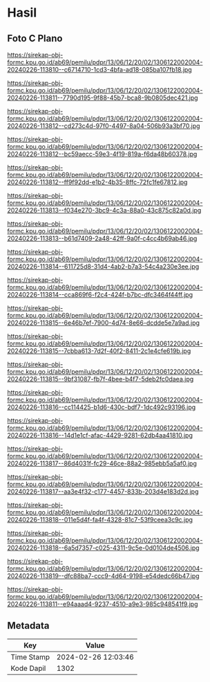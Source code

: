 # Hasil

## Foto C Plano

https://sirekap-obj-formc.kpu.go.id/ab69/pemilu/pdpr/13/06/12/20/02/1306122002004-20240226-113810--c6714710-1cd3-4bfa-ad18-085ba107fb18.jpg

https://sirekap-obj-formc.kpu.go.id/ab69/pemilu/pdpr/13/06/12/20/02/1306122002004-20240226-113811--7790d195-9f88-45b7-bca8-9b0805dec421.jpg

https://sirekap-obj-formc.kpu.go.id/ab69/pemilu/pdpr/13/06/12/20/02/1306122002004-20240226-113812--cd273c4d-97f0-4497-8a04-506b93a3bf70.jpg

https://sirekap-obj-formc.kpu.go.id/ab69/pemilu/pdpr/13/06/12/20/02/1306122002004-20240226-113812--bc59aecc-59e3-4f19-819a-f6da48b60378.jpg

https://sirekap-obj-formc.kpu.go.id/ab69/pemilu/pdpr/13/06/12/20/02/1306122002004-20240226-113812--ff9f92dd-e1b2-4b35-8ffc-72fc1fe67812.jpg

https://sirekap-obj-formc.kpu.go.id/ab69/pemilu/pdpr/13/06/12/20/02/1306122002004-20240226-113813--f034e270-3bc9-4c3a-88a0-43c875c82a0d.jpg

https://sirekap-obj-formc.kpu.go.id/ab69/pemilu/pdpr/13/06/12/20/02/1306122002004-20240226-113813--b61d7409-2a48-42ff-9a0f-c4cc4b69ab46.jpg

https://sirekap-obj-formc.kpu.go.id/ab69/pemilu/pdpr/13/06/12/20/02/1306122002004-20240226-113814--611725d8-31d4-4ab2-b7a3-54c4a230e3ee.jpg

https://sirekap-obj-formc.kpu.go.id/ab69/pemilu/pdpr/13/06/12/20/02/1306122002004-20240226-113814--cca869f6-f2c4-424f-b7bc-dfc3464f44ff.jpg

https://sirekap-obj-formc.kpu.go.id/ab69/pemilu/pdpr/13/06/12/20/02/1306122002004-20240226-113815--6e46b7ef-7900-4d74-8e66-dcdde5e7a9ad.jpg

https://sirekap-obj-formc.kpu.go.id/ab69/pemilu/pdpr/13/06/12/20/02/1306122002004-20240226-113815--7cbba613-7d2f-40f2-8411-2c1e4cfe619b.jpg

https://sirekap-obj-formc.kpu.go.id/ab69/pemilu/pdpr/13/06/12/20/02/1306122002004-20240226-113815--9bf31087-fb7f-4bee-b4f7-5deb2fc0daea.jpg

https://sirekap-obj-formc.kpu.go.id/ab69/pemilu/pdpr/13/06/12/20/02/1306122002004-20240226-113816--cc114425-b1d6-430c-bdf7-1dc492c93196.jpg

https://sirekap-obj-formc.kpu.go.id/ab69/pemilu/pdpr/13/06/12/20/02/1306122002004-20240226-113816--14d1e1cf-afac-4429-9281-62db4aa41810.jpg

https://sirekap-obj-formc.kpu.go.id/ab69/pemilu/pdpr/13/06/12/20/02/1306122002004-20240226-113817--86d4031f-fc29-46ce-88a2-985ebb5a5af0.jpg

https://sirekap-obj-formc.kpu.go.id/ab69/pemilu/pdpr/13/06/12/20/02/1306122002004-20240226-113817--aa3e4f32-c177-4457-833b-203d4e183d2d.jpg

https://sirekap-obj-formc.kpu.go.id/ab69/pemilu/pdpr/13/06/12/20/02/1306122002004-20240226-113818--011e5d4f-fa4f-4328-81c7-53f9ceea3c9c.jpg

https://sirekap-obj-formc.kpu.go.id/ab69/pemilu/pdpr/13/06/12/20/02/1306122002004-20240226-113818--6a5d7357-c025-4311-9c5e-0d0104de4506.jpg

https://sirekap-obj-formc.kpu.go.id/ab69/pemilu/pdpr/13/06/12/20/02/1306122002004-20240226-113819--dfc88ba7-ccc9-4d64-9198-e54dedc66b47.jpg

https://sirekap-obj-formc.kpu.go.id/ab69/pemilu/pdpr/13/06/12/20/02/1306122002004-20240226-113811--e94aaad4-9237-4510-a9e3-985c948541f9.jpg


## Metadata

| Key        | Value               |
| ---------- | ------------------- |
| Time Stamp | 2024-02-26 12:03:46 |
| Kode Dapil | 1302                |



